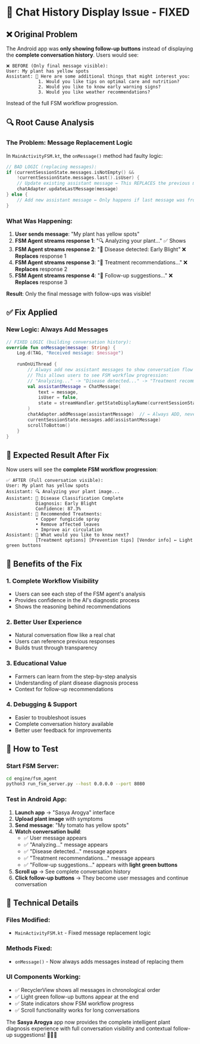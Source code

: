 # 💬 Chat History Display Issue - FIXED

## ❌ **Original Problem**
The Android app was **only showing follow-up buttons** instead of displaying the **complete conversation history**. Users would see:

```
❌ BEFORE (Only final message visible):
User: My plant has yellow spots
Assistant: 📝 Here are some additional things that might interest you:
            1. Would you like tips on optimal care and nutrition?
            2. Would you like to know early warning signs?
            3. Would you like weather recommendations?
```

Instead of the full FSM workflow progression.

## 🔍 **Root Cause Analysis**

### **The Problem: Message Replacement Logic**
In `MainActivityFSM.kt`, the `onMessage()` method had faulty logic:

```kotlin
// BAD LOGIC (replacing messages):
if (currentSessionState.messages.isNotEmpty() && 
    !currentSessionState.messages.last().isUser) {
    // Update existing assistant message ← This REPLACES the previous message!
    chatAdapter.updateLastMessage(message)
} else {
    // Add new assistant message ← Only happens if last message was from user
}
```

### **What Was Happening:**
1. **User sends message**: "My plant has yellow spots"
2. **FSM Agent streams response 1**: "🔍 Analyzing your plant..." ✅ Shows
3. **FSM Agent streams response 2**: "🧬 Disease detected: Early Blight" ❌ **Replaces** response 1  
4. **FSM Agent streams response 3**: "💊 Treatment recommendations..." ❌ **Replaces** response 2
5. **FSM Agent streams response 4**: "📝 Follow-up suggestions..." ❌ **Replaces** response 3

**Result**: Only the final message with follow-ups was visible!

## ✅ **Fix Applied**

### **New Logic: Always Add Messages**
```kotlin
// FIXED LOGIC (building conversation history):
override fun onMessage(message: String) {
    Log.d(TAG, "Received message: $message")
    
    runOnUiThread {
        // Always add new assistant messages to show conversation flow
        // This allows users to see FSM workflow progression:
        // "Analyzing..." -> "Disease detected..." -> "Treatment recommendations..." -> "Follow-ups"
        val assistantMessage = ChatMessage(
            text = message,
            isUser = false,
            state = streamHandler.getStateDisplayName(currentSessionState.currentNode)
        )
        chatAdapter.addMessage(assistantMessage)  // ← Always ADD, never replace
        currentSessionState.messages.add(assistantMessage)
        scrollToBottom()
    }
}
```

## 🎯 **Expected Result After Fix**

Now users will see the **complete FSM workflow progression**:

```
✅ AFTER (Full conversation visible):
User: My plant has yellow spots
Assistant: 🔍 Analyzing your plant image...
Assistant: 🧬 Disease Classification Complete
           Diagnosis: Early Blight
           Confidence: 87.3%
Assistant: 💊 Recommended Treatments:
           • Copper fungicide spray
           • Remove affected leaves
           • Improve air circulation
Assistant: 📝 What would you like to know next?
           [Treatment options] [Prevention tips] [Vendor info] ← Light green buttons
```

## 🌟 **Benefits of the Fix**

### **1. Complete Workflow Visibility**
- Users can see each step of the FSM agent's analysis
- Provides confidence in the AI's diagnostic process
- Shows the reasoning behind recommendations

### **2. Better User Experience**
- Natural conversation flow like a real chat
- Users can reference previous responses
- Builds trust through transparency

### **3. Educational Value**
- Farmers can learn from the step-by-step analysis
- Understanding of plant disease diagnosis process
- Context for follow-up recommendations

### **4. Debugging & Support**
- Easier to troubleshoot issues
- Complete conversation history available
- Better user feedback for improvements

## 🚀 **How to Test**

### **Start FSM Server:**
```bash
cd engine/fsm_agent
python3 run_fsm_server.py --host 0.0.0.0 --port 8080
```

### **Test in Android App:**
1. **Launch app** → "Sasya Arogya" interface
2. **Upload plant image** with symptoms
3. **Send message**: "My tomato has yellow spots"
4. **Watch conversation build**:
   - ✅ User message appears
   - ✅ "Analyzing..." message appears  
   - ✅ "Disease detected..." message appears
   - ✅ "Treatment recommendations..." message appears
   - ✅ "Follow-up suggestions..." appears with **light green buttons**
5. **Scroll up** → See complete conversation history
6. **Click follow-up buttons** → They become user messages and continue conversation

## 🎯 **Technical Details**

### **Files Modified:**
- `MainActivityFSM.kt` - Fixed message replacement logic

### **Methods Fixed:**
- `onMessage()` - Now always adds messages instead of replacing them

### **UI Components Working:**
- ✅ RecyclerView shows all messages in chronological order
- ✅ Light green follow-up buttons appear at the end
- ✅ State indicators show FSM workflow progress  
- ✅ Scroll functionality works for long conversations

The **Sasya Arogya** app now provides the complete intelligent plant diagnosis experience with full conversation visibility and contextual follow-up suggestions! 🌿📱✨
